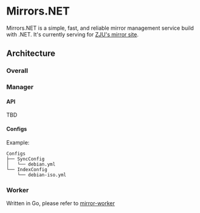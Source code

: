 # Mirrors.NET

Mirrors.NET is a simple, fast, and reliable mirror management service build with .NET. It's currently serving for [ZJU's mirror site](http://mirrors.zju.edu.cn).

## Architecture

### Overall

### Manager

#### API

TBD

#### Configs

Example:

```text
Configs
├── SyncConfig
│   └── debian.yml
└── IndexConfig
    └── debian-iso.yml
```

### Worker

Written in Go, please refer to [mirror-worker](https://github.com/ZJUSCT/mirror-worker)
